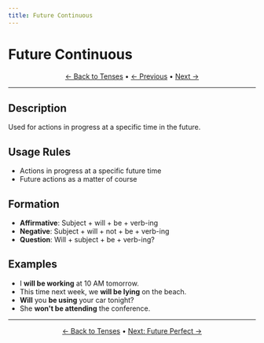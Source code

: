 ```yaml
---
title: Future Continuous
---
```


# Future Continuous



<div align="center" markdown="1">

[← Back to Tenses](./) • [← Previous](10-future-going-to.md) • [Next →](12-future-perfect.md)

</div>

---

## Description
Used for actions in progress at a specific time in the future.

## Usage Rules
- Actions in progress at a specific future time
- Future actions as a matter of course

## Formation
- **Affirmative**: Subject + will + be + verb-ing
- **Negative**: Subject + will + not + be + verb-ing
- **Question**: Will + subject + be + verb-ing?

## Examples
- I **will be working** at 10 AM tomorrow.
- This time next week, we **will be lying** on the beach.
- **Will** you **be using** your car tonight?
- She **won't be attending** the conference.

---

<div align="center" markdown="1">

[← Back to Tenses](./) • [Next: Future Perfect →](12-future-perfect.md)

</div>
